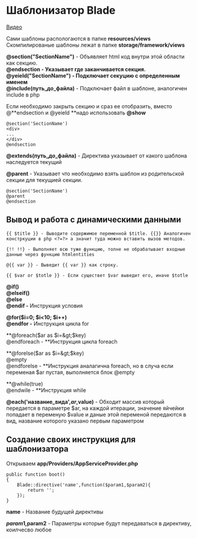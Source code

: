 # Шаблонизатор Blade

[Видео](https://youtu.be/nWO8QfBab-I)

Сами шаблоны распологаются в папке **resources/views**  
Скомпилированые шаблоны лежат в папке **storage/framework/views**

**@section\("SectionName"\)** - Объявляет html код внутри этой области как секцию.  
**@endsection - **Указывает где заканчивается секция.  
**@yeield\("SectionName"\)** - Подключает секуцию с определенным именем  
**@include\(путь\_**_**до**_**\_файла\)** - Подключает файл в шаблоне, аналогичен include в php

Если необходимо закрыть секцию и сраз ее отобразить, вместо @**endsection и @yeield **надо использовать **@show**

```
@section('SectionName')
<div>
...
</div>
@endsection
```

**@extends\(путь\_**_**до**_**\_файла\)** - Директива указывает от какого шаблона наследуется текущий

**@parent** - Указывает что необходимо взять шаблон из родительской секции для текущией секции.

```
@section('SectionName')
@parent
@endsection
```

## Вывод и работа с динамическими данными

```
{{ $title }} - Выводите содержимое переменной $title. {{}} Аналогичен констркуции в php <?=?> а значит туда можно вставить вызов методов.  

{!! !!} - Выполняет всю туже функцию, толне не обрабатывает входные данные через функцию htmlentities  

@{{ var }} - Выведит {{ var }} как строку.

{{ $var or $totle }} - Если существет $var выведит его, иначе $totle
```

**@if\(\)  
@elseif\(\)  
@else  
@endif -** Инструкция условия

**@for\($i=0; $i&lt;10; $i++\)  
@endfor -** Инструкция цикла for

**@foreach\($ar as $i=&gt;$key\)  
@endforeach - **Инструкция цикла foreach

**@forelse\($ar as $i=&gt;$key\)  
@empty  
@endforelse - **Инструкция аналагична foreach, но в случа если переменая $ar пустая, выполняется блок @empty

**@while\(true\)  
@endwile - **Инструкция while

**@each\('название\_вида',$ar,$value\)** - Обходит массив который передается в параметре $ar, на каждой итерации, значение яйчейки попадает в переменую $value и даные этой переменой передаются в вид, название которого указано первым параметром

## Создание своих инструкция для шаблонизатора

Открываем **app/Providers/AppServiceProvider.php**

```
public function boot()
{
    Blade::directive('name',function($param1,$param2){
        return '';
    });
}
```

**name** - Название будущей директивы

**$param1,$param2** - Параметры которые будут передаваться в директиву, коилчесво любое

